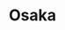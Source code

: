 ---
template: Post
title: Osaka
tags: Asian, Sushi
category: Regional Chain
phone: 901-861-4309
website: http://www.osaka-cuisine.com/collierville/
services: carry-out
---